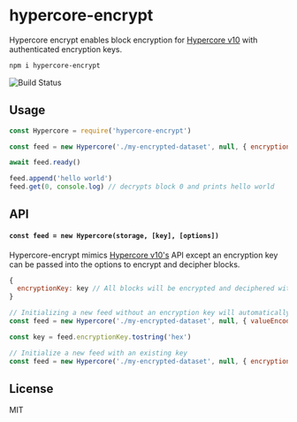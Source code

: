 # hypercore-encrypt

Hypercore encrypt enables block encryption for [Hypercore v10](https://github.com/hypercore-protocol/hypercore) with authenticated encryption keys.

``` sh
npm i hypercore-encrypt
```

![Build Status](https://github.com/Telios-org/hypercore-encrypt/actions/workflows/test-node.yml/badge.svg)

## Usage
``` js
const Hypercore = require('hypercore-encrypt')

const feed = new Hypercore('./my-encrypted-dataset', null, { encryptionKey: key, valueEncoding: 'json' })

await feed.ready()

feed.append('hello world')
feed.get(0, console.log) // decrypts block 0 and prints hello world
```
## API
#### `const feed = new Hypercore(storage, [key], [options])`
Hypercore-encrypt mimics [Hypercore v10's](https://github.com/hypercore-protocol/hypercore/blob/master/README.md#api) API except an encryption key can be passed into the options to encrypt and decipher blocks. 

``` js
{
  encryptionKey: key // All blocks will be encrypted and deciphered with this AEAD key
}
```

```js
// Initializing a new feed without an encryption key will automatically generate a new one
const feed = new Hypercore('./my-encrypted-dataset', null, { valueEncoding: 'json' })

const key = feed.encryptionKey.tostring('hex')

// Initialize a new feed with an existing key
const feed = new Hypercore('./my-encrypted-dataset', null, { encryptionKey: key, valueEncoding: 'json' })

```

## License
MIT